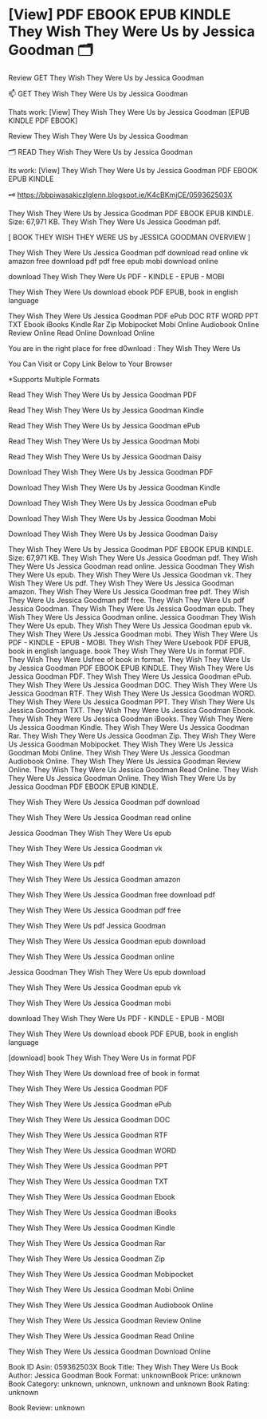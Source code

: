 # [View] PDF EBOOK EPUB KINDLE They Wish They Were Us by  Jessica Goodman 🗂️
Review GET They Wish They Were Us by Jessica Goodman

📫 GET They Wish They Were Us by Jessica Goodman

Thats work: [View] They Wish They Were Us by Jessica Goodman [EPUB KINDLE PDF EBOOK]


Review They Wish They Were Us by Jessica Goodman

🗂️ READ They Wish They Were Us by Jessica Goodman

Its work: [View] They Wish They Were Us by Jessica Goodman PDF EBOOK EPUB KINDLE



🗝️ https://bbpiwasakiczlglenn.blogspot.ie/K4cBKmjCE/059362503X



They Wish They Were Us by Jessica Goodman PDF EBOOK EPUB KINDLE. Size: 67,971 KB. They Wish They Were Us Jessica Goodman pdf.

[ BOOK THEY WISH THEY WERE US by JESSICA GOODMAN OVERVIEW ]

They Wish They Were Us Jessica Goodman pdf download read online vk amazon free download pdf pdf free epub mobi download online

download They Wish They Were Us PDF - KINDLE - EPUB - MOBI

They Wish They Were Us download ebook PDF EPUB, book in english language

They Wish They Were Us Jessica Goodman PDF ePub DOC RTF WORD PPT TXT Ebook iBooks Kindle Rar Zip Mobipocket Mobi Online Audiobook Online Review Online Read Online Download Online

You are in the right place for free d0wnload : They Wish They Were Us

You Can Visit or Copy Link Below to Your Browser

*Supports Multiple Formats

Read They Wish They Were Us by Jessica Goodman PDF

Read They Wish They Were Us by Jessica Goodman Kindle

Read They Wish They Were Us by Jessica Goodman ePub

Read They Wish They Were Us by Jessica Goodman Mobi

Read They Wish They Were Us by Jessica Goodman Daisy

Download They Wish They Were Us by Jessica Goodman PDF

Download They Wish They Were Us by Jessica Goodman Kindle

Download They Wish They Were Us by Jessica Goodman ePub

Download They Wish They Were Us by Jessica Goodman Mobi

Download They Wish They Were Us by Jessica Goodman Daisy

They Wish They Were Us by Jessica Goodman PDF EBOOK EPUB KINDLE. Size: 67,971 KB. They Wish They Were Us Jessica Goodman pdf. They Wish They Were Us Jessica Goodman read online. Jessica Goodman They Wish They Were Us epub. They Wish They Were Us Jessica Goodman vk. They Wish They Were Us pdf. They Wish They Were Us Jessica Goodman amazon. They Wish They Were Us Jessica Goodman free pdf. They Wish They Were Us Jessica Goodman pdf free. They Wish They Were Us pdf Jessica Goodman. They Wish They Were Us Jessica Goodman epub. They Wish They Were Us Jessica Goodman online. Jessica Goodman They Wish They Were Us epub. They Wish They Were Us Jessica Goodman epub vk. They Wish They Were Us Jessica Goodman mobi. They Wish They Were Us PDF - KINDLE - EPUB - MOBI. They Wish They Were Usebook PDF EPUB, book in english language. book They Wish They Were Us in format PDF. They Wish They Were Usfree of book in format. They Wish They Were Us by Jessica Goodman PDF EBOOK EPUB KINDLE. They Wish They Were Us Jessica Goodman PDF. They Wish They Were Us Jessica Goodman ePub. They Wish They Were Us Jessica Goodman DOC. They Wish They Were Us Jessica Goodman RTF. They Wish They Were Us Jessica Goodman WORD. They Wish They Were Us Jessica Goodman PPT. They Wish They Were Us Jessica Goodman TXT. They Wish They Were Us Jessica Goodman Ebook. They Wish They Were Us Jessica Goodman iBooks. They Wish They Were Us Jessica Goodman Kindle. They Wish They Were Us Jessica Goodman Rar. They Wish They Were Us Jessica Goodman Zip. They Wish They Were Us Jessica Goodman Mobipocket. They Wish They Were Us Jessica Goodman Mobi Online. They Wish They Were Us Jessica Goodman Audiobook Online. They Wish They Were Us Jessica Goodman Review Online. They Wish They Were Us Jessica Goodman Read Online. They Wish They Were Us Jessica Goodman Online. They Wish They Were Us by Jessica Goodman PDF EBOOK EPUB KINDLE.

They Wish They Were Us Jessica Goodman pdf download

They Wish They Were Us Jessica Goodman read online

Jessica Goodman They Wish They Were Us epub

They Wish They Were Us Jessica Goodman vk

They Wish They Were Us pdf

They Wish They Were Us Jessica Goodman amazon

They Wish They Were Us Jessica Goodman free download pdf

They Wish They Were Us Jessica Goodman pdf free

They Wish They Were Us pdf Jessica Goodman

They Wish They Were Us Jessica Goodman epub download

They Wish They Were Us Jessica Goodman online

Jessica Goodman They Wish They Were Us epub download

They Wish They Were Us Jessica Goodman epub vk

They Wish They Were Us Jessica Goodman mobi

download They Wish They Were Us PDF - KINDLE - EPUB - MOBI

They Wish They Were Us download ebook PDF EPUB, book in english language

[download] book They Wish They Were Us in format PDF

They Wish They Were Us download free of book in format

They Wish They Were Us Jessica Goodman PDF

They Wish They Were Us Jessica Goodman ePub

They Wish They Were Us Jessica Goodman DOC

They Wish They Were Us Jessica Goodman RTF

They Wish They Were Us Jessica Goodman WORD

They Wish They Were Us Jessica Goodman PPT

They Wish They Were Us Jessica Goodman TXT

They Wish They Were Us Jessica Goodman Ebook

They Wish They Were Us Jessica Goodman iBooks

They Wish They Were Us Jessica Goodman Kindle

They Wish They Were Us Jessica Goodman Rar

They Wish They Were Us Jessica Goodman Zip

They Wish They Were Us Jessica Goodman Mobipocket

They Wish They Were Us Jessica Goodman Mobi Online

They Wish They Were Us Jessica Goodman Audiobook Online

They Wish They Were Us Jessica Goodman Review Online

They Wish They Were Us Jessica Goodman Read Online

They Wish They Were Us Jessica Goodman Download Online

Book ID Asin: 059362503X
Book Title: They Wish They Were Us
Book Author: Jessica Goodman
Book Format: unknownBook Price: unknown
Book Category: unknown, unknown, unknown and unknown
Book Rating: unknown

Book Review: unknown
